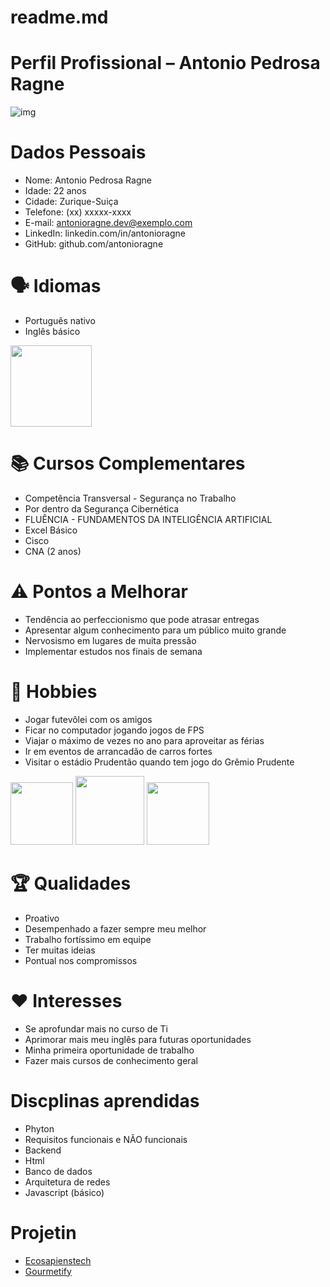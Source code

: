 # readme.md
# Perfil Profissional – Antonio Pedrosa Ragne

![img](https://blogposdigital.mackenzie.br/wp-content/uploads/2025/04/tecnologia-da-informacao.jpg)

# Dados Pessoais 
- Nome: Antonio Pedrosa Ragne
- Idade: 22 anos
- Cidade: Zurique-Suiça
- Telefone: (xx) xxxxx-xxxx
- E-mail: antonioragne.dev@exemplo.com
- LinkedIn: linkedin.com/in/antonioragne
- GitHub: github.com/antonioragne

# 🗣 Idiomas
- Português nativo
- Inglês básico

<img src="https://static.mundoeducacao.uol.com.br/mundoeducacao/conteudo_legenda/844b016d8806bf4eaccaaae5fdc146b3.jpg" width="130">

# 📚 Cursos Complementares
- Competência Transversal - Segurança no Trabalho
- Por dentro da Segurança Cibernética
- FLUÊNCIA - FUNDAMENTOS DA INTELIGÊNCIA ARTIFICIAL
- Excel Básico 
- Cisco
- CNA (2 anos)

# ⚠️ Pontos a Melhorar
- Tendência ao perfeccionismo que pode atrasar entregas
- Apresentar algum conhecimento para um público muito grande
- Nervosismo em lugares de muita pressão
- Implementar estudos nos finais de semana
 
# 🎨 Hobbies
- Jogar futevôlei com os amigos 
- Ficar no computador jogando jogos de FPS
- Viajar o máximo de vezes no ano para aproveitar as férias
- Ir em eventos de arrancadão de carros fortes
- Visitar o estádio Prudentão quando tem jogo do Grêmio Prudente

<img src="https://upload.wikimedia.org/wikipedia/commons/c/c0/Derby_Paulista_%28Corinthians-Palmeiras%29_Paulist%C3%A3o_2009.jpg" width="100">
<img src="https://engenhariadocorpo.com.br/wp-content/uploads/2023/08/4.png" width="110">
<img src="https://encrypted-tbn0.gstatic.com/images?q=tbn:ANd9GcR7ZoDtkq25zawazy2Y-LgZz6MPdInuuIRdzw&s" width="100">


# 🏆 Qualidades
- Proativo
- Desempenhado a fazer sempre meu melhor
- Trabalho fortíssimo em equipe
- Ter muitas ideias
- Pontual nos compromissos

# ❤️ Interesses
- Se aprofundar mais no curso de Ti 
- Aprimorar mais meu inglês para futuras oportunidades 
- Minha primeira oportunidade de trabalho
- Fazer mais cursos de conhecimento geral

# Discplinas aprendidas
- Phyton
- Requisitos funcionais e NÃO funcionais
- Backend
- Html
- Banco de dados
- Arquitetura de redes 
- Javascript (básico)


# Projetin
- [Ecosapienstech](ecosapiens.pdf)
- [Gourmetify](Gourmetify.pdf)
